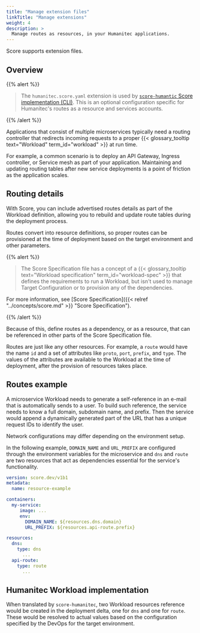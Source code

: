 ```yaml
---
title: "Manage extension files"
linkTitle: "Manage extensions"
weight: 4
description: >
  Manage routes as resources, in your Humanitec applications.
---
```


Score supports extension files.

## Overview

{{% alert %}}

> The `humanitec.score.yaml` extension is used by [`score-humantic` Score implementation (CLI)](https://github.com/score-spec/score-humanitec). This is an optional configuration specific for Humanitec's routes as a resource and services accounts.

{{% /alert %}}

<!-- Routes Management in Applications -->

Applications that consist of multiple microservices typically need a routing controller that redirects incoming requests to a proper {{< glossary_tooltip text="Workload" term_id="workload" >}} at run time.

For example, a common scenario is to deploy an API Gateway, Ingress controller, or Service mesh as part of your application.
Maintaining and updating routing tables after new service deployments is a point of friction as the application scales.

## Routing details

With Score, you can include advertised routes details as part of the Workload definition, allowing you to rebuild and update route tables during the deployment process.

Routes convert into resource definitions, so proper routes can be provisioned at the time of deployment based on the target environment and other parameters.

{{% alert %}}

> The Score Specification file has a concept of a {{< glossary_tooltip text="Workload specification" term_id="workload-spec" >}} that defines the requirements to run a Workload, but isn't used to manage Target Configuration or to provision any of the dependencies.

For more information, see [Score Specification]({{< relref "../concepts/score.md" >}} "Score Specification").

{{% /alert %}}

Because of this, define routes as a dependency, or as a resource, that can be referenced in other parts of the Score Specification file.

Routes are just like any other resources. For example, a `route` would have the name `id` and a set of attributes like `proto`, `port`, `prefix`, and `type`.
The values of the attributes are available to the Workload at the time of deployment, after the provision of resources takes place.

## Routes example

A microservice Workload needs to generate a self-reference in an e-mail that is automatically sends to a user.
To build such reference, the service needs to know a full domain, subdomain name, and prefix. Then the service would append a dynamically generated part of the URL that has a unique request IDs to identify the user.

Network configurations may differ depending on the environment setup.

In the following example, `DOMAIN_NAME` and `URL_PREFIX` are configured through the environment variables for the microservice and `dns` and `route` are two resources that act as dependencies essential for the service's functionality.

```yaml
version: score.dev/v1b1
metadata:
  name: resource-example

containers:
  my-service:
     image: ...
     env:
       DOMAIN_NAME: ${resources.dns.domain}
       URL_PREFIX: ${resources.api-route.prefix}

resources:
  dns:
    type: dns
      ...
  api-route:
    type: route
      ...
```

## Humanitec Workload implementation

When translated by `score-humanitec`, two Workload resources reference would be created in the deployment delta, one for `dns` and one for `route`. These would be resolved to actual values based on the configuration specified by the DevOps for the target environment.
